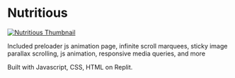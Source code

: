 # Nutritious

[![Nutritious Thumbnail](https://cdn.discordapp.com/attachments/1097120756070109194/1144913256188739725/image.png)](https://www.youtube.com/watch?v=4H7mRH9Zdh0 "Nutritious Video")

Included preloader js animation page, infinite scroll marquees, sticky image parallax scrolling, js animation, responsive media queries, and more

Built with Javascript, CSS, HTML on Replit. 
